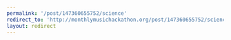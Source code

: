 ```yaml
---
permalink: '/post/147360655752/science'
redirect_to: 'http://monthlymusichackathon.org/post/147360655752/science'
layout: redirect
---
```

